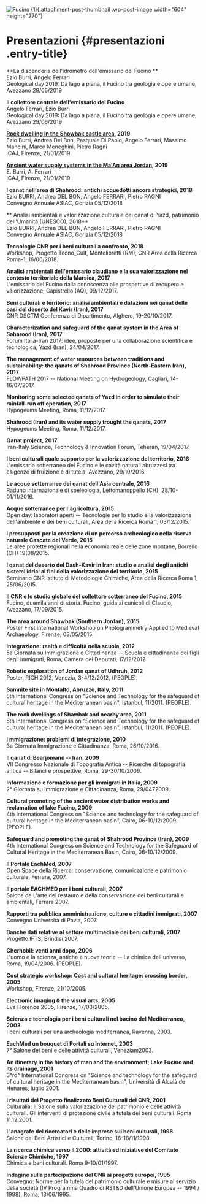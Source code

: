 ![Fucino (1)](wp-content/uploads/2018/11/Fucino-1-604x270.jpg){.attachment-post-thumbnail .wp-post-image width="604" height="270"}

Presentazioni {#presentazioni .entry-title}
=============

**La discenderia dell'idrometro dell'emissario del Fucino **\
Ezio Burri, Angelo Ferrari\
Geological day 2019: Da lago a piana, il Fucino tra geologia e opere umane, Avezzano 29/06/2019

**Il collettore centrale dell'emissario del Fucino**\
Angelo Ferrari, Ezio Burri\
Geological day 2019: Da lago a piana, il Fucino tra geologia e opere umane, Avezzano 29/06/2019

**[Rock dwelling in the Showbak castle area](wp-content/uploads/2019/10/ICAJ-14-Poster-Showbak-Giordania-BURRI-FERRARI-RAGNI-ECC.pdf), 2019**\
Ezio Burri, Andrea Del Bon, Pasquale Di Paolo, Angelo Ferrari, Massimo Mancini, Marco Meneghini, Pietro Ragni\
ICAJ, Firenze, 21/01/2019

**[Ancient water supply systems in the Ma'An area Jordan](wp-content/uploads/2019/10/ICAJ-14-Poster-Ma-An-Giordania-BURRI-FERRARI.pdf), 2019**\
E. Burri, A. Ferrari\
ICAJ, Firenze, 21/01/2019

**I qanat nell'area di Shahrood: antichi acquedotti ancora strategici, 2018**\
Ezio BURRI, Andrea DEL BON, Angelo FERRARI, Pietro RAGNI\
Convegno Annuale ASIAC, Gorizia 05/12/2018

** Analisi ambientali e valorizzazione culturale dei qanat di Yazd, patrimonio dell'Umanità (UNESCO), 2018**\
Ezio BURRI, Andrea DEL BON, Angelo FERRARI, Pietro RAGNI\
Convegno Annuale ASIAC, Gorizia 05/12/2018

**Tecnologie CNR per i beni culturali a confronto, 2018**\
Workshop, Progetto Tecno\_Cult, Montelibretti (RM), CNR Area della Ricerca Roma-1, 16/06/2018.

**Analisi ambientali dell'emissario claudiano e la sua valorizzazione nel contesto territoriale della Marsica, 2017**\
L'emissario del Fucino dalla conoscenza alle prospettive di recupero e valorizzazione, Capistrello (AQ), 09/12/2017.

**Beni culturali e territorio: analisi ambientali e datazioni nei qanat delle oasi del deserto del Kavir (Iran), 2017**\
CNR DSCTM Conferenza di Dipartimento, Alghero, 19-20/10/2017.

**Characterization and safeguard of the qanat system in the Area of Saharood (Iran), 2017**\
Forum Italia-Iran 2017: idee, proposte per una collaborazione scientifica e tecnologica, Yazd (Iran), 24/04/2017.

**The management of water resources between traditions and sustainability: the qanats of Shahrood Province (North-Eastern Iran), 2017**\
FLOWPATH 2017 -- National Meeting on Hydrogeology, Cagliari, 14-16/07/2017.

**Monitoring some selected qanats of Yazd in order to simulate their rainfall-run off operation, 2017**\
Hypogeums Meeting, Roma, 11/12/2017.

**Shahrood (Iran) and its water supply trought the qanats, 2017**\
Hypogeums Meeting, Roma, 11/12/2017.

**Qanat project, 2017**\
Iran-Italy Science, Technology & Innovation Forum, Teheran, 19/04/2017.

**I beni culturali quale supporto per la valorizzazione del territorio, 2016**\
L'emissario sotterraneo del Fucino e le cavità naturali abruzzesi tra esigenze di fruizione e di tutela, Avezzano, 29/10/2016.

**Le acque sotterranee dei qanat dell'Asia centrale, 2016**\
Raduno internazionale di speleologia, Lettomanoppello (CH), 28/10-01/11/2016.

**Acque sotterranee per l'agricoltura, 2015**\
Open day: laboratori aperti -- Tecnologie per lo studio e la valorizzazione dell'ambiente e dei beni culturali, Area della Ricerca Roma 1, 03/12/2015.

**I presupposti per la creazione di un percorso archeologico nella riserva naturale Cascate del Verde, 2015**\
Le aree protette regionali nella economia reale delle zone montane, Borrello (CH) 19(08/2015.

**I qanat del deserto del Dash-Kavir in Iran: studio e analisi degli antichi sistemi idrici ai fini della valorizzazione del territorio, 2015**\
Seminario CNR Istituto di Metodologie Chimiche, Area della Ricerca Roma 1, 25/06/2015.

**Il CNR e lo studio globale del collettore sotterraneo del Fucino, 2015**\
Fucino, duemila anni di storia. Fucino, guida ai cunicoli di Claudio, Avezzano, 17/09/2015.

**The area around Shawbak (Southern Jordan), 2015**\
Poster First international Workshop on Photogrammetry Applied to Medieval Archaeology, Firenze, 03/05/2015.

**Integrazione: realtà e difficoltà nella scuola, 2012**\
5a Giornata su Immigrazione e Cittadinanza -- Scuola e cittadinanza dei figli degli immigrati, Roma, Camera dei Deputati, 17/12/2012.

**Robotic exploration of Jordan qanat of Udhruh, 2012**\
Poster, RICH 2012,  Venezia, 3-4/12/2012, (PEOPLE).

**Samnite site in Montalto, Abruzzo, Italy, 2011**\
5th International Congress on "Science and Technology for the safeguard of cultural heritage in the Mediterranean basin", Istanbul, 11/2011. (PEOPLE).

**The rock dwellings of Shawbak and nearby area, 2011**\
5th International Congress on "Science and Technology for the safeguard of cultural heritage in the Mediterranean basin", Istanbul, 11/2011. (PEOPLE).

**I mmigrazione: problemi di integrazione, 2010**\
3a Giornata Immigrazione e Cittadinanza, Roma, 26/10/2016.

**Il qanat di Bearjomand -- Iran, 2009**\
VII Congresso Nazionale di Topografia Antica -- Ricerche di topografia antica -- Bilanci e prospettive, Roma, 29-30/10/2009.

**Informazione e formazione per gli immigrati in Italia, 2009**\
2° Giornata su Immigrazione e Cittadinanza, Roma, 29/0472009.

**Cultural promoting of the ancient water distribution works and reclamation of lake Fucino, 2009**\
4th International Congress on "Science and technology for the safeguard of cultural heritage in the Mediterranean basin", Cairo, 06-10/12/2009. (PEOPLE).

**Safeguard and promoting the qanat of Shahrood Province (Iran), 2009**\
4th International Congress on Science and Technology for the Safeguard of Cultural Heritage in the Mediterranean Basin, Cairo, 06-10/12/2009.

**Il Portale EachMed, 2007**\
Open Space della Ricerca: conservazione, comunicazione e patrimonio culturale, Ferrara, 2007.

**Il portale EACHMED per i beni culturali, 2007**\
Salone de L'arte del restauro e della conservazione dei beni culturali e ambientali, Ferrara 2007.

**Rapporti tra pubblica amministrazione, culture e cittadini immigrati, 2007**\
Convegno Università di Pavia, 2007.

**Banche dati relative al settore multimediale dei beni culturali, 2007**\
Progetto IFTS, Brindisi 2007.

**Chernobil: venti anni dopo, 2006**\
L'uomo e la scienza, antiche e nuove teorie -- La chimica dell'universo, Roma, 19/04/2006. (PEOPLE).

**Cost strategic workshop: Cost and cultural heritage: crossing border, 2005**\
Workshop, Firenze, 21/10/2005.

**Electronic imaging & the visual arts, 2005**\
Eva Florence 2005, Firenze, 17/03/2005.

**Scienza e tecnologia per i beni culturali nel bacino del Mediterraneo, 2003**\
I beni culturali per una archeologia mediterranea, Ravenna, 2003.

**EachMed un bouquet di Portali su Internet, 2003**\
7° Salone dei beni e delle attività culturali, Veneziam2003.

**An itinerary in the history of man and the environment; Lake Fucino and its drainage, 2001**\
3^rd^ International Congress on "Science and technology for the safeguard of cultural heritage in the Mediterranean basin", Università di Alcalà de Henares, luglio 2001.

**I risultati del Progetto finalizzato Beni Culturali del CNR, 2001**\
Culturalia: II Salone sulla valorizzazione del patrimonio e delle attività culturali. Gli interventi di protezione civile a tutela dei beni culturali. Roma 11.12.2001.

**L'anagrafe dei ricercatori e delle imprese sui beni culturali, 1998**\
Salone dei Beni Artistici e Culturali, Torino, 16-18/11/1998.

**La ricerca chimica verso il 2000: attività ed iniziative del Comitato Scienze Chimiche, 1997**\
Chimica e beni culturali. Roma 9-10/01/1997.

**Indagine sulla partecipazione del CNR ai progetti europei, 1995**\
Convegno: Norme per la tutela del patrimonio culturale e misure al servizio della società (IV Programma Quadro di RST&D dell'Unione Europea -- 1994 / 1998), Roma, 13/06/1995.

